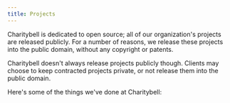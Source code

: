 ```yaml
---
title: Projects
---
```


Charitybell is dedicated to open source; all of our organization's projects are released publicly. For a number of reasons, we release these projects into the public domain, without any copyright or patents.

Charitybell doesn't always release projects publicly though. Clients may choose to keep contracted projects private, or not release them into the public domain.

Here's some of the things we've done at Charitybell:
